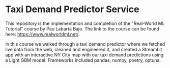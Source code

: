 # Taxi Demand Predictor Service

This repository is the implementation and completion of the "Real-World ML Tutorial" course by Pau Labarta Bajo. The link to the course can be found here: https://www.realworldml.net/.

In this course we walked through a taxi demand predictor where we fetched live data from the web, cleaned and engineered it, and created a StreamLit app with an interactive NY City map with our taxi demand predictions using a Light GBM model. Frameworks included pandas, numpy, poetry, optuna.
